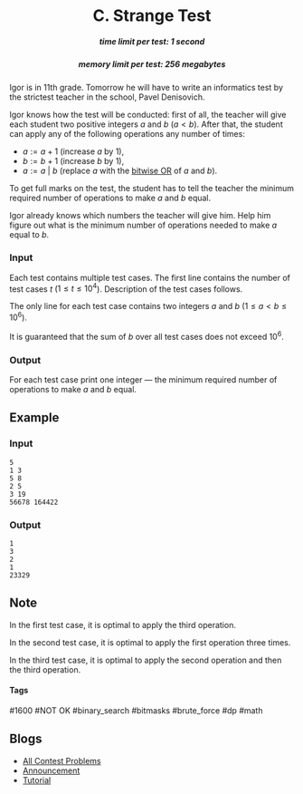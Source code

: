 <h1 style='text-align: center;'> C. Strange Test</h1>

<h5 style='text-align: center;'>time limit per test: 1 second</h5>
<h5 style='text-align: center;'>memory limit per test: 256 megabytes</h5>

Igor is in 11th grade. Tomorrow he will have to write an informatics test by the strictest teacher in the school, Pavel Denisovich. 

Igor knows how the test will be conducted: first of all, the teacher will give each student two positive integers $a$ and $b$ ($a < b$). After that, the student can apply any of the following operations any number of times: 

* $a := a + 1$ (increase $a$ by $1$),
* $b := b + 1$ (increase $b$ by $1$),
* $a := a \ | \ b$ (replace $a$ with the [bitwise OR](https://en.wikipedia.org/wiki/Bitwise_operation#OR) of $a$ and $b$).

To get full marks on the test, the student has to tell the teacher the minimum required number of operations to make $a$ and $b$ equal.

Igor already knows which numbers the teacher will give him. Help him figure out what is the minimum number of operations needed to make $a$ equal to $b$.

### Input

Each test contains multiple test cases. The first line contains the number of test cases $t$ ($1 \le t \le 10^4$). Description of the test cases follows.

The only line for each test case contains two integers $a$ and $b$ ($1 \le a < b \le 10^6$).

It is guaranteed that the sum of $b$ over all test cases does not exceed $10^6$.

### Output

For each test case print one integer — the minimum required number of operations to make $a$ and $b$ equal.

## Example

### Input


```text
5
1 3
5 8
2 5
3 19
56678 164422
```
### Output


```text
1
3
2
1
23329
```
## Note

In the first test case, it is optimal to apply the third operation.

In the second test case, it is optimal to apply the first operation three times.

In the third test case, it is optimal to apply the second operation and then the third operation.



#### Tags 

#1600 #NOT OK #binary_search #bitmasks #brute_force #dp #math 

## Blogs
- [All Contest Problems](../Codeforces_Round_769_(Div._2).md)
- [Announcement](../blogs/Announcement.md)
- [Tutorial](../blogs/Tutorial.md)
